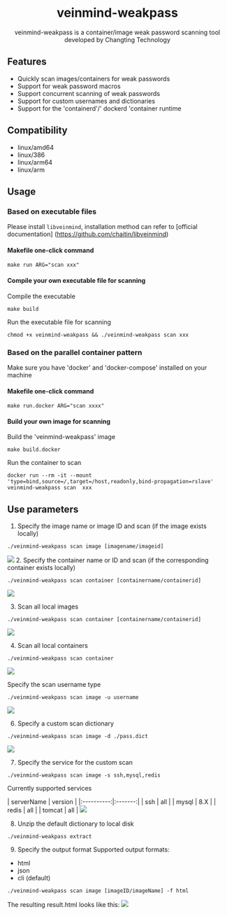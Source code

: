 <h1 align="center"> veinmind-weakpass </h1>

<p align="center">
veinmind-weakpass is a container/image weak password scanning tool developed by Changting Technology
</p>

## Features

- Quickly scan images/containers for weak passwords
- Support for weak password macros
- Support concurrent scanning of weak passwords
- Support for custom usernames and dictionaries
- Support for the 'containerd'/' dockerd 'container runtime

## Compatibility

- linux/amd64
- linux/386
- linux/arm64
- linux/arm
## Usage

### Based on executable files

Please install ` libveinmind `, installation method can refer to [official documentation] (https://github.com/chaitin/libveinmind)
#### Makefile one-click command

```
make run ARG="scan xxx"
```
#### Compile your own executable file for scanning

Compile the executable
```
make build
```
Run the executable file for scanning
```
chmod +x veinmind-weakpass && ./veinmind-weakpass scan xxx
```
### Based on the parallel container pattern
Make sure you have 'docker' and 'docker-compose' installed on your machine
#### Makefile one-click command
```
make run.docker ARG="scan xxxx"
```
#### Build your own image for scanning
Build the 'veinmind-weakpass' image
```
make build.docker
```
Run the container to scan
```
docker run --rm -it --mount 'type=bind,source=/,target=/host,readonly,bind-propagation=rslave' veinmind-weakpass scan  xxx
```

## Use parameters
1. Specify the image name or image ID and scan (if the image exists locally)
```
./veinmind-weakpass scan image [imagename/imageid]
```
![](../../../docs/veinmind-weakpass/weakpass_scan_image_1.jpeg)
2. Specify the container name or ID and scan (if the corresponding container exists locally)
```
./veinmind-weakpass scan container [containername/containerid]
```
![](../../../docs/veinmind-weakpass/weakpass_scan_container_1.jpg)

3. Scan all local images
```
./veinmind-weakpass scan container [containername/containerid]
```
![](../../../docs/veinmind-weakpass/weakpass_scan_image_3.jpeg)

4. Scan all local containers
```
./veinmind-weakpass scan container 
```
![](../../../docs/veinmind-weakpass/weakpass_scan_container_2.jpg)

Specify the scan username type
```
./veinmind-weakpass scan image -u username
```
![](../../../docs/veinmind-weakpass/weakpass_scan_image_5.jpeg)

6. Specify a custom scan dictionary
```
./veinmind-weakpass scan image -d ./pass.dict
```
![](../../../docs/veinmind-weakpass/weakpass_scan_image_6.jpeg)

7. Specify the service for the custom scan
```
./veinmind-weakpass scan image -s ssh,mysql,redis
```
Currently supported services

| serverName | version |
        |:----------:|:-------:|
|     ssh    |   all   |
|    mysql   |   8.X   |
|    redis   |   all   |
|   tomcat   |   all   |
![](../../../docs/veinmind-weakpass/weakpass_scan_image_7.jpeg)

8. Unzip the default dictionary to local disk
```
./veinmind-weakpass extract
```
9. Specify the output format
Supported output formats:
- html
- json
- cli (default)
```
./veinmind-weakpass scan image [imageID/imageName] -f html
```
The resulting result.html looks like this:
![](../../../docs/veinmind-weakpass/weakpass_scan_image_9.jpg)